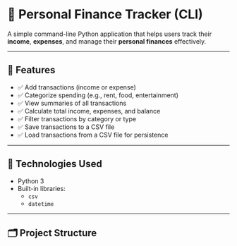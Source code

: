 # 💸 Personal Finance Tracker (CLI)

A simple command-line Python application that helps users track their **income**, **expenses**, and manage their **personal finances** effectively.

---

## 📌 Features

- ✅ Add transactions (income or expense)
- ✅ Categorize spending (e.g., rent, food, entertainment)
- ✅ View summaries of all transactions
- ✅ Calculate total income, expenses, and balance
- ✅ Filter transactions by category or type
- ✅ Save transactions to a CSV file
- ✅ Load transactions from a CSV file for persistence

---

## 🧠 Technologies Used

- Python 3
- Built-in libraries:
  - `csv`
  - `datetime`

---

## 🗂️ Project Structure

